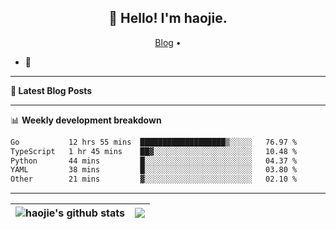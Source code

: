 <h2 align="center">👋 Hello! I'm haojie.</h2>
<p align="center">
  <a href="https://aoyouer.com">Blog</a> •
</p>


- 🔭 


-------

**📝 Latest Blog Posts**


-------

📊 **Weekly development breakdown**
<!--START_SECTION:waka-->

```txt
Go           12 hrs 55 mins  ███████████████████▒░░░░░   76.97 %
TypeScript   1 hr 45 mins    ██▓░░░░░░░░░░░░░░░░░░░░░░   10.48 %
Python       44 mins         █░░░░░░░░░░░░░░░░░░░░░░░░   04.37 %
YAML         38 mins         █░░░░░░░░░░░░░░░░░░░░░░░░   03.80 %
Other        21 mins         ▓░░░░░░░░░░░░░░░░░░░░░░░░   02.10 %
```

<!--END_SECTION:waka-->

-------



| <img align="center" src="https://github-readme-stats.vercel.app/api?username=haojie06&show_icons=true&theme=graywhite&show_icons=true&count_private=true&include_all_commits=true&hide_border=true" alt="haojie's github stats" /> | <img align="center" src="https://github-readme-stats.vercel.app/api/top-langs/?username=haojie06&layout=compact&theme=graywhite&hide_border=true&hide=css,html" /> |
| ------------- | ------------- |


